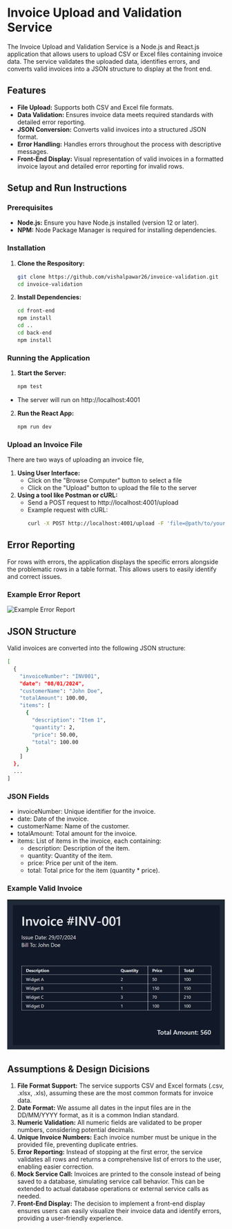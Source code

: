 # Invoice Upload and Validation Service

The Invoice Upload and Validation Service is a Node.js and React.js application that allows users to upload CSV or Excel files containing invoice data. The service validates the uploaded data, identifies errors, and converts valid invoices into a JSON structure to display at the front end.

## Features

- **File Upload:** Supports both CSV and Excel file formats.
- **Data Validation:** Ensures invoice data meets required standards with detailed error reporting.
- **JSON Conversion:** Converts valid invoices into a structured JSON format.
- **Error Handling:** Handles errors throughout the process with descriptive messages.
- **Front-End Display:** Visual representation of valid invoices in a formatted invoice layout and detailed error reporting for invalid rows.

## Setup and Run Instructions

### Prerequisites

- **Node.js:** Ensure you have Node.js installed (version 12 or later).
- **NPM:** Node Package Manager is required for installing dependencies.

### Installation
1. **Clone the Respository:**
   ```bash
   git clone https://github.com/vishalpawar26/invoice-validation.git
   cd invoice-validation
   
2. **Install Dependencies:**
   ```bash
   cd front-end
   npm install
   cd ..
   cd back-end
   npm install

### Running the Application
1. **Start the Server:**
   ```bash
   npm test
- The server will run on http://localhost:4001
2. **Run the React App:**
   ```bash
   npm run dev

### Upload an Invoice File
There are two ways of uploading an invoice file,
1. **Using User Interface:**
   - Click on the "Browse Computer" button to select a file
   - Click on the "Upload" button to upload the file to the server
2. **Using a tool like Postman or cURL:**
   - Send a POST request to http://localhost:4001/upload
   - Example request with cURL:
     ```bash
     curl -X POST http://localhost:4001/upload -F 'file=@path/to/your/invoice.csv'

## Error Reporting
For rows with errors, the application displays the specific errors alongside the problematic rows in a table format. This allows users to easily identify and correct issues.

### Example Error Report
![Example Error Report](https://github.com/vishalpawar26/invoice-validation/blob/main/example-files/images/Screenshot%202024-08-04%20101958.png)

## JSON Structure
Valid invoices are converted into the following JSON structure:
```bash
[
  {
    "invoiceNumber": "INV001",
    "date": "08/01/2024",
    "customerName": "John Doe",
    "totalAmount": 100.00,
    "items": [
      {
        "description": "Item 1",
        "quantity": 2,
        "price": 50.00,
        "total": 100.00
      }
    ]
  },
  ...
]
```

### JSON Fields
- invoiceNumber: Unique identifier for the invoice.
- date: Date of the invoice.
- customerName: Name of the customer.
- totalAmount: Total amount for the invoice.
- items: List of items in the invoice, each containing:
  - description: Description of the item.
  - quantity: Quantity of the item.
  - price: Price per unit of the item.
  - total: Total price for the item (quantity * price).

### Example Valid Invoice
![Example Invoice](https://github.com/vishalpawar26/invoice-validation/blob/main/example-files/images/Screenshot%202024-08-04%20102901.png)

## Assumptions & Design Dicisions
1. **File Format Support:** The service supports CSV and Excel formats (.csv, .xlsx, .xls), assuming these are the most common formats for invoice data.
2. **Date Format:** We assume all dates in the input files are in the DD/MM/YYYY format, as it is a common Indian standard.
3. **Numeric Validation:** All numeric fields are validated to be proper numbers, considering potential decimals.
4. **Unique Invoice Numbers:** Each invoice number must be unique in the provided file, preventing duplicate entries.
5. **Error Reporting:** Instead of stopping at the first error, the service validates all rows and returns a comprehensive list of errors to the user, enabling easier correction.
6. **Mock Service Call:** Invoices are printed to the console instead of being saved to a database, simulating service call behavior. This can be extended to actual database operations or external service calls as needed.
7. **Front-End Display:** The decision to implement a front-end display ensures users can easily visualize their invoice data and identify errors, providing a user-friendly experience.
